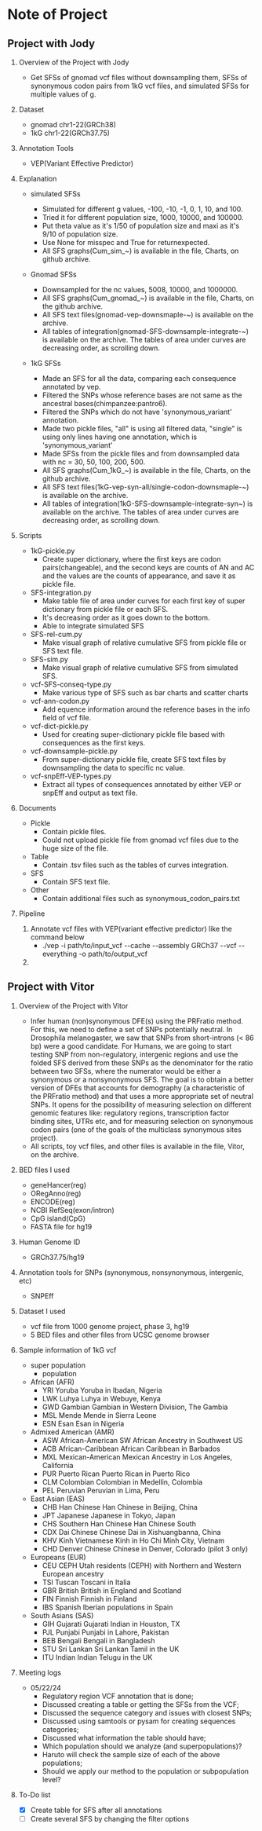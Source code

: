 # Note of Project

## Project with Jody
1. Overview of the Project with Jody
	- Get SFSs of gnomad vcf files without downsampling them, SFSs of synonymous codon pairs from 1kG vcf files, and simulated SFSs for multiple values of g.
	
2. Dataset
	- gnomad chr1-22(GRCh38)
	- 1kG chr1-22(GRCh37.75)
	
3. Annotation Tools 
	- VEP(Variant Effective Predictor)
	
4. Explanation
	- simulated SFSs
		- Simulated for different g values, -100, -10, -1, 0, 1, 10, and 100.
		- Tried it for different population size, 1000, 10000, and 100000.
		- Put theta value as it's 1/50 of population size and maxi as it's 9/10 of population size.
		- Use None for misspec and True for returnexpected.
		- All SFS graphs(Cum_sim_~) is available in the file, Charts, on github archive.
	
	- Gnomad SFSs
		- Downsampled for the nc values, 5008, 10000, and 1000000.
		- All SFS graphs(Cum_gnomad_~) is available in the file, Charts, on the github archive.
		- All SFS text files(gnomad-vep-downsmaple-~) is available on the archive.
		- All tables of integration(gnomad-SFS-downsample-integrate-~) is available on the archive. The tables of area under curves are decreasing order, as scrolling down. 
		
	- 1kG SFSs
		- Made an SFS for all the data, comparing each consequence annotated by vep.
		- Filtered the SNPs whose reference bases are not same as the ancestral bases(chimpanzee:pantro6).
		- Filtered the SNPs which do not have 'synonymous_variant' annotation.
		- Made two pickle files, "all" is using all filtered data, "single" is using only lines having one annotation, which is 'synonymous_variant'
		- Made SFSs from the pickle files and from downsampled data with nc = 30, 50, 100, 200, 500.
		- All SFS graphs(Cum_1kG_~) is available in the file, Charts, on the github archive.
		- All SFS text files(1kG-vep-syn-all/single-codon-downsmaple-~) is available on the archive.
		- All tables of integration(1kG-SFS-downsample-integrate-syn~) is available on the archive. The tables of area under curves are decreasing order, as scrolling down. 

5. Scripts
	- 1kG-pickle.py
		- Create super dictionary, where the first keys are codon pairs(changeable), and the second keys are counts of AN and AC and the values are the counts of appearance, and save it as pickle file.
	- SFS-integration.py
		- Make table file of area under curves for each first key of super dictionary from pickle file or each SFS.
		- It's decreasing order as it goes down to the bottom.
		- Able to integrate simulated SFS
 	- SFS-rel-cum.py
 		- Make visual graph of relative cumulative SFS from pickle file or SFS text file. 
 	- SFS-sim.py
 		- Make visual graph of relative cumulative SFS from simulated SFS.
 	- vcf-SFS-conseq-type.py
 		- Make various type of SFS such as bar charts and scatter charts
 	- vcf-ann-codon.py
 		- Add equence information around the reference bases in the info field of vcf file.
 	- vcf-dict-pickle.py
 		- Used for creating super-dictionary pickle file based with consequences as the first keys.
 	- vcf-downsample-pickle.py
 		- From super-dictionary pickle file, create SFS text files by downsampling the data to specific nc value.
 	- vcf-snpEff-VEP-types.py
 		- Extract all types of consequences annotated by either VEP or snpEff and output as text file.
 
 6. Documents
 	- Pickle
 		- Contain pickle files.
 		- Could not upload pickle file from gnomad vcf files due to the huge size of the file.
 	- Table
 		- Contain .tsv files such as the tables of curves integration.
 	- SFS
 		- Contain SFS text file.
 	- Other
 		- Contain additional files such as synonymous_codon_pairs.txt
 		
 7. Pipeline
 	1. Annotate vcf files with VEP(variant effective predictor) like the command below
 		- ./vep -i path/to/input_vcf --cache --assembly GRCh37 --vcf --everything -o path/to/output_vcf
 	2. 
 	
## Project with Vitor		
1. Overview of the Project with Vitor
	- Infer human (non)synonymous DFE(s) using the PRFratio method. For this, we need to define a set of SNPs potentially neutral. In Drosophila melanogaster, we saw that SNPs from short-introns (< 86 bp) were a good candidate. For Humans, we are going to start testing SNP from non-regulatory, intergenic regions and use the folded SFS derived from these SNPs as the denominator for the ratio between two SFSs, where the numerator would be either a synonymous or a nonsynonymous SFS. The goal is to obtain a better version of DFEs that accounts for demography (a characteristic of the PRFratio method) and that uses a more appropriate set of neutral SNPs. It opens for the possibility of measuring selection on different genomic features like: regulatory regions, transcription factor binding sites, UTRs etc, and for measuring selection on synonymous codon pairs (one of the goals of the multiclass synonymous sites project). 
	- All scripts, toy vcf files, and other files is available in the file, Vitor, on the archive.
	
2. BED files I used
	- geneHancer(reg)
	- ORegAnno(reg)
	- ENCODE(reg)
	- NCBI RefSeq(exon/intron)
	- CpG island(CpG)
	- FASTA file for hg19

3. Human Genome ID
	- GRCh37.75/hg19

4. Annotation tools for SNPs (synonymous, nonsynonymous, intergenic, etc)
	- SNPEff

5. Dataset I used
	- vcf file from 1000 genome project, phase 3, hg19
	- 5 BED files and other files from UCSC genome browser

6. Sample information of 1kG vcf
	- super population
		- population
	- African (AFR)
		- YRI	Yoruba	Yoruba in Ibadan, Nigeria
		- LWK	Luhya	Luhya in Webuye, Kenya
		- GWD	Gambian	Gambian in Western Division, The Gambia
		- MSL	Mende	Mende in Sierra Leone
		- ESN	Esan	Esan in Nigeria
	- Admixed American (AMR)
		- ASW	African-American SW	African Ancestry in Southwest US
		- ACB	African-Caribbean	African Caribbean in Barbados
		- MXL	Mexican-American	Mexican Ancestry in Los Angeles, California
		- PUR	Puerto Rican	Puerto Rican in Puerto Rico
		- CLM	Colombian	Colombian in Medellin, Colombia
		- PEL	Peruvian	Peruvian in Lima, Peru
	- East Asian (EAS)
		- CHB	Han Chinese	Han Chinese in Beijing, China
		- JPT	Japanese	Japanese in Tokyo, Japan
		- CHS	Southern Han Chinese	Han Chinese South
		- CDX	Dai Chinese	Chinese Dai in Xishuangbanna, China
		- KHV	Kinh Vietnamese	Kinh in Ho Chi Minh City, Vietnam
		- CHD	Denver Chinese	Chinese in Denver, Colorado (pilot 3 only)
	- Europeans (EUR)
		- CEU	CEPH	Utah residents (CEPH) with Northern and Western European ancestry
		- TSI	Tuscan	Toscani in Italia
		- GBR	British	British in England and Scotland
		- FIN	Finnish	Finnish in Finland
		- IBS	Spanish	Iberian populations in Spain
	- South Asians (SAS)
		- GIH	Gujarati	Gujarati Indian in Houston, TX
		- PJL	Punjabi	Punjabi in Lahore, Pakistan
		- BEB	Bengali	Bengali in Bangladesh
		- STU	Sri Lankan	Sri Lankan Tamil in the UK
		- ITU	Indian	Indian Telugu in the UK

7. Meeting logs
	- 05/22/24
		- Regulatory region VCF annotation that is done; 
		- Discussed creating a table or getting the SFSs from the VCF; 
		- Discussed the sequence category and issues with closest SNPs; 
		- Discussed using samtools or pysam for creating sequences categories; 
		- Discussed what information the table should have; 
		- Which population should we analyze (and superpopulations)? 
		- Haruto will check the sample size of each of the above populations; 
		- Should we apply our method to the population or subpopulation level? 

8. To-Do list
	- [x] Create table for SFS after all annotations
	- [ ] Create several SFS by changing the filter options
